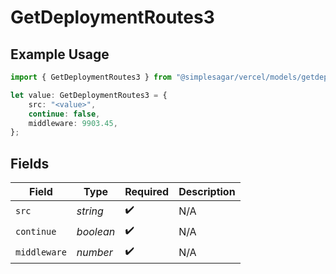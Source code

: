 # GetDeploymentRoutes3

## Example Usage

```typescript
import { GetDeploymentRoutes3 } from "@simplesagar/vercel/models/getdeploymentop.js";

let value: GetDeploymentRoutes3 = {
    src: "<value>",
    continue: false,
    middleware: 9903.45,
};
```

## Fields

| Field              | Type               | Required           | Description        |
| ------------------ | ------------------ | ------------------ | ------------------ |
| `src`              | *string*           | :heavy_check_mark: | N/A                |
| `continue`         | *boolean*          | :heavy_check_mark: | N/A                |
| `middleware`       | *number*           | :heavy_check_mark: | N/A                |